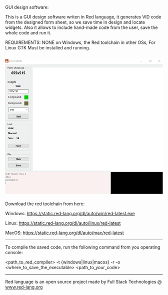 GUI design software:

This is a GUI design software writen in Red language, it generates VID code from the 
designed form sheet, so we save time in design and locate widgets. Also it allows to include hand-made 
code from the user, save the whole code and run it.

REQUIREMENTS: NONE on Windows, the Red toolchain in other OSs, For Linux GTK Must be installed and running.

![Test Image 0](formstest01.gif)
----------------------------------------------------------------

Download the red toolchain from here:

Windows: https://static.red-lang.org/dl/auto/win/red-latest.exe

Linux: https://static.red-lang.org/dl/auto/linux/red-latest

MacOS: https://static.red-lang.org/dl/auto/mac/red-latest

----------------------------------------------------------------

To compile the saved code, run the following command from you operating console:

<path_to_red_compiler> -t {windows|linux|macos} -r -o <where_to_save_the_executable> <path_to_your_code>

----------------------------------------------------------------

Red language is an open source project made by Full Stack Technologies @ www.red-lang.org
